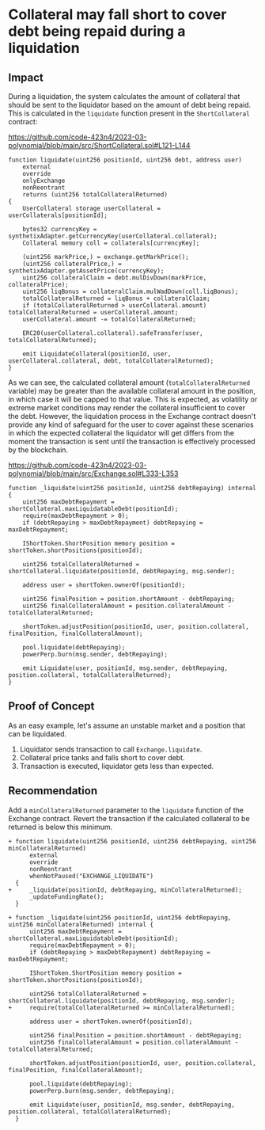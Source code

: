 # Collateral may fall short to cover debt being repaid during a liquidation

## Impact

During a liquidation, the system calculates the amount of collateral that should be sent to the liquidator based on the amount of debt being repaid. This is calculated in the `liquidate` function present in the `ShortCollateral` contract:

https://github.com/code-423n4/2023-03-polynomial/blob/main/src/ShortCollateral.sol#L121-L144

```solidity
function liquidate(uint256 positionId, uint256 debt, address user)
    external
    override
    onlyExchange
    nonReentrant
    returns (uint256 totalCollateralReturned)
{
    UserCollateral storage userCollateral = userCollaterals[positionId];

    bytes32 currencyKey = synthetixAdapter.getCurrencyKey(userCollateral.collateral);
    Collateral memory coll = collaterals[currencyKey];

    (uint256 markPrice,) = exchange.getMarkPrice();
    (uint256 collateralPrice,) = synthetixAdapter.getAssetPrice(currencyKey);
    uint256 collateralClaim = debt.mulDivDown(markPrice, collateralPrice);
    uint256 liqBonus = collateralClaim.mulWadDown(coll.liqBonus);
    totalCollateralReturned = liqBonus + collateralClaim;
    if (totalCollateralReturned > userCollateral.amount) totalCollateralReturned = userCollateral.amount;
    userCollateral.amount -= totalCollateralReturned;

    ERC20(userCollateral.collateral).safeTransfer(user, totalCollateralReturned);

    emit LiquidateCollateral(positionId, user, userCollateral.collateral, debt, totalCollateralReturned);
}
```

As we can see, the calculated collateral amount (`totalCollateralReturned` variable) may be greater than the available collateral amount in the position, in which case it will be capped to that value. This is expected, as volatility or extreme market conditions may render the collateral insufficient to cover the debt. However, the liquidation process in the Exchange contract doesn't provide any kind of safeguard for the user to cover against these scenarios in which the expected collateral the liquidator will get differs from the moment the transaction is sent until the transaction is effectively processed by the blockchain.

https://github.com/code-423n4/2023-03-polynomial/blob/main/src/Exchange.sol#L333-L353

```solidity
function _liquidate(uint256 positionId, uint256 debtRepaying) internal {
    uint256 maxDebtRepayment = shortCollateral.maxLiquidatableDebt(positionId);
    require(maxDebtRepayment > 0);
    if (debtRepaying > maxDebtRepayment) debtRepaying = maxDebtRepayment;

    IShortToken.ShortPosition memory position = shortToken.shortPositions(positionId);

    uint256 totalCollateralReturned = shortCollateral.liquidate(positionId, debtRepaying, msg.sender);

    address user = shortToken.ownerOf(positionId);

    uint256 finalPosition = position.shortAmount - debtRepaying;
    uint256 finalCollateralAmount = position.collateralAmount - totalCollateralReturned;

    shortToken.adjustPosition(positionId, user, position.collateral, finalPosition, finalCollateralAmount);

    pool.liquidate(debtRepaying);
    powerPerp.burn(msg.sender, debtRepaying);

    emit Liquidate(user, positionId, msg.sender, debtRepaying, position.collateral, totalCollateralReturned);
}
```

## Proof of Concept

As an easy example, let's assume an unstable market and a position that can be liquidated. 

1. Liquidator sends transaction to call `Exchange.liquidate`.
2. Collateral price tanks and falls short to cover debt.
3. Transaction is executed, liquidator gets less than expected. 

## Recommendation

Add a `minCollateralReturned` parameter to the `liquidate` function of the Exchange contract. Revert the transaction if the calculated collateral to be returned is below this minimum.

```solidity
+ function liquidate(uint256 positionId, uint256 debtRepaying, uint256 minCollateralReturned)
      external
      override
      nonReentrant
      whenNotPaused("EXCHANGE_LIQUIDATE")
  {
+     _liquidate(positionId, debtRepaying, minCollateralReturned);
      _updateFundingRate();
  }

+ function _liquidate(uint256 positionId, uint256 debtRepaying, uint256 minCollateralReturned) internal {
      uint256 maxDebtRepayment = shortCollateral.maxLiquidatableDebt(positionId);
      require(maxDebtRepayment > 0);
      if (debtRepaying > maxDebtRepayment) debtRepaying = maxDebtRepayment;

      IShortToken.ShortPosition memory position = shortToken.shortPositions(positionId);

      uint256 totalCollateralReturned = shortCollateral.liquidate(positionId, debtRepaying, msg.sender);
+     require(totalCollateralReturned >= minCollateralReturned);

      address user = shortToken.ownerOf(positionId);

      uint256 finalPosition = position.shortAmount - debtRepaying;
      uint256 finalCollateralAmount = position.collateralAmount - totalCollateralReturned;

      shortToken.adjustPosition(positionId, user, position.collateral, finalPosition, finalCollateralAmount);

      pool.liquidate(debtRepaying);
      powerPerp.burn(msg.sender, debtRepaying);

      emit Liquidate(user, positionId, msg.sender, debtRepaying, position.collateral, totalCollateralReturned);
  }
```
